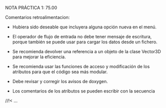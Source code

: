 NOTA PRÁCTICA 1: 75.00

Comentarios retroalimentacion:

+ Hubiera sido deseable que incluyera alguna opción nueva en el menú.

+ El operador de flujo de entrada no debe tener mensaje de escritura, porque también se puede usar para cargar los datos desde un fichero.

+ Se recomienda devolver una referencia a un objeto de la clase Vector3D para mejorar la eficiencia.

+ Se recomienda usar las funciones de acceso y modificación de los atributos para que el código sea más modular.

+ Debe revisar y corregir los avisos de doxygen.

+ Los comentarios de los atributos se pueden escribir con la secuencia

 //!< ...
